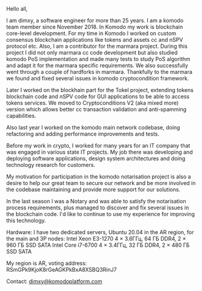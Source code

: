 Hello all,

I am dimxy, a software engineer for more than 25 years. I am a komodo team member since November 2018. In Komodo my work is blockchain core-level development. For my time in Komodo I worked on custom consensus blockchain applications like tokens and assets cc and nSPV protocol etc. Also, I am a contributor for the marmara project. During this project I did not only marmara cc code development but also studied komodo PoS implementation and made many tests to study PoS algorithm and adapt it for the marmara specific requirements. We also successfully went through a couple of hardforks in marmara. Thankfully to the marmara we found and fixed several issues in komodo cryptocondition framework.

Later I worked on the blockhain part for the Tokel project, extending tokens blockchain code and nSPV code for GUI applications to be able to access tokens services. We moved to Cryptoconditions V2 (aka mixed more) version which allows better cc transaction validation and anti-spamming capabilities.

Also last year I worked on the komodo main network codebase, doing refactoring and adding performance improvements and tests.

Before my work in crypto, I worked for many years for an IT company that was engaged in various state IT projects. My job there was developing and deploying software applications, design system architectures and doing technology research for customers.

My motivation for participation in the komodo notarisation project is also a desire to help our great team to secure our network and be more involved in the codebase maintaining and provide more support for our solutions.

In the last season I was a Notary and was able to satisfy the notarisation process requirements, plus managed to discover and fix several issues in the blockchain code. I'd like to continue to use my experience for improving this technology.

Hardware: I have two dedicated servers, Ubuntu 20.04 in the AR region, for the main and 3P nodes:
Intel Xeon E3-1270 4 × 3.6ГГц, 64 ГБ DDR4, 2 × 960 ГБ SSD SATA
Intel Core i7-6700 4 × 3.4ГГц, 32 ГБ DDR4, 2 × 480 ГБ SSD SATA

My region is AR, voting address: RSmGPk9KjoK8rGeAGKPkBxA8XSBQ3RinJ7

Contact: dimxy@komodoplatform.com
